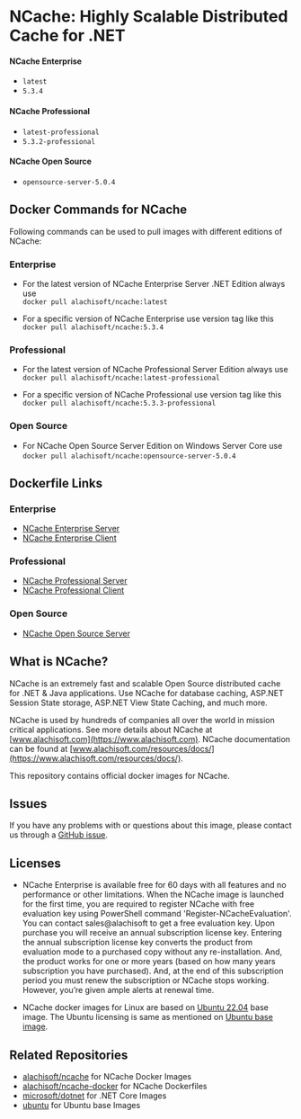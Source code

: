 # NCache: Highly Scalable Distributed Cache for .NET

#### NCache Enterprise
*   `latest`
*   `5.3.4`

#### NCache Professional

*   `latest-professional`
*   `5.3.2-professional`

#### NCache Open Source

*   `opensource-server-5.0.4`


## Docker Commands for NCache

Following commands can be used to pull images with different editions of NCache:

### Enterprise

*   For the latest version of NCache Enterprise Server .NET Edition always use  
     `docker pull alachisoft/ncache:latest`

*   For a specific version of NCache Enterprise use version tag like this  
     `docker pull alachisoft/ncache:5.3.4`
 
### Professional

*   For the latest version of NCache Professional Server Edition always use  
     `docker pull alachisoft/ncache:latest-professional`

*   For a specific version of NCache Professional use version tag like this  
     `docker pull alachisoft/ncache:5.3.3-professional`

### Open Source

*   For NCache Open Source Server Edition on Windows Server Core use    
      `docker pull alachisoft/ncache:opensource-server-5.0.4`


## Dockerfile Links

### Enterprise

*   [NCache Enterprise Server](https://github.com/Alachisoft/NCache-Docker/blob/master/enterprise/dotnet-edition/server/Linux/Dockerfile)
*   [NCache Enterprise Client](https://github.com/Alachisoft/NCache-Docker/blob/master/enterprise/dotnet-edition/client/Linux/Dockerfile)

### Professional

*   [NCache Professional Server](https://github.com/Alachisoft/NCache-Docker/blob/master/professional/server/Linux/Dockerfile)
*   [NCache Professional Client](https://github.com/Alachisoft/NCache-Docker/blob/master/professional/client/Linux/Dockerfile)

### Open Source

*   [NCache Open Source Server](https://github.com/Alachisoft/NCache-Docker/blob/master/opensource/server/WindowServer/Server/Dockerfile)


## What is NCache?

NCache is an extremely fast and scalable Open Source distributed cache for .NET & Java applications. Use NCache for database caching, ASP.NET Session State storage, ASP.NET View State Caching, and much more.

NCache is used by hundreds of companies all over the world in mission critical applications. See more details about NCache at [www.alachisoft.com](https://www.alachisoft.com). NCache documentation can be found at [www.alachisoft.com/resources/docs/](https://www.alachisoft.com/resources/docs/).

This repository contains official docker images for NCache.

## Issues

If you have any problems with or questions about this image, please contact us through a [GitHub issue](https://github.com/Alachisoft/NCache-Docker/issues).

## Licenses

*   NCache Enterprise is available free for 60 days with all features and no performance or other limitations. When the NCache image is launched for the first time, you are required to register NCache with free evaluation key using PowerShell command 'Register-NCacheEvaluation'. You can contact sales@alachisoft to get a free evaluation key. Upon purchase you will receive an annual subscription license key. Entering the annual subscription license key converts the product from evaluation mode to a purchased copy without any re-installation. And, the product works for one or more years (based on how many years subscription you have purchased). And, at the end of this subscription period you must renew the subscription or NCache stops working. However, you’re given ample alerts at renewal time.

*   NCache docker images for Linux are based on [Ubuntu 22.04](https://hub.docker.com/_/ubuntu) base image. The Ubuntu licensing is same as mentioned on [Ubuntu base image](https://hub.docker.com/_/ubuntu).


## Related Repositories

*   [alachisoft/ncache](https://hub.docker.com/r/alachisoft/ncache/) for NCache Docker Images
*   [alachisoft/ncache-docker](https://github.com/Alachisoft/NCache-Docker) for NCache Dockerfiles
*   [microsoft/dotnet](https://hub.docker.com/r/microsoft/dotnet/) for .NET Core Images
*   [ubuntu](https://hub.docker.com/_/ubuntu) for Ubuntu base Images
  

